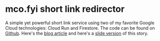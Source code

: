 # mco.fyi short link redirector

A simple yet powerful short link service using two of my favorite Google Cloud technologies: Cloud Run and Firestore. The code can be found on [Github](https://github.com/marcacohen/mco.fyi). Here's the [blog article](https://mco.dev/build-your-own-bit.ly/) and here's a [slide version](https://mco.fyi/links) of this story.
